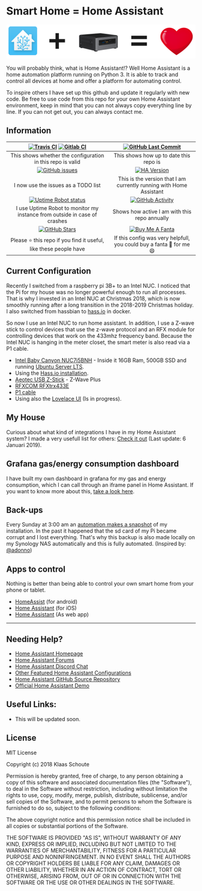 # Smart Home = Home Assistant

![header](/extras/img/header.png "header")

You will probably think, what is Home Assistant!? Well Home Assistant is a home automation platform running on Python 3. It is able to track and control all devices at home and offer a platform for automating control.

To inspire others I have set up this github and update it regularly with new code. Be free to use code from this repo for your own Home Assistant environment, keep in mind that you can not always copy everything line by line. If you can not get out, you can always contact me.

## Information

| [![Travis CI][travis-shield]][travis] [![Gitlab CI][gitlabci-shield]][gitlabci] | [![GitHub Last Commit][last-commit-shield]][commits]|
|:---:|:---:|
| This shows whether the configuration in this repo is valid | This shows how up to date this repo is |
| [![GitHub issues][issues-shield]][issues] | [![HA Version][ha-version-shield]][home-assistant] |
| I now use the issues as a TODO list | This is the version that I am currently running with Home Assistant |
| [![Uptime Robot status][uptime-shield]][uptime-robot] | [![GitHub Activity][commits-shield]][commits] |
| I use Uptime Robot to monitor my instance from outside in case of crashes | Shows how active I am with this repo annually |
| [![GitHub Stars][stars-shield]][stars] | [![Buy Me A Fanta][paypal-shield]][paypal] |
| Please :star: this repo if you find it useful, like these people have | If this config was very helpfull, you could buy a fanta :tropical_drink: for me :smile: |

## Current Configuration

Recently I switched from a raspberry pi 3B+ to an Intel NUC. I noticed that the Pi for my house was no longer powerful enough to run all processes. That is why I invested in an Intel NUC at Christmas 2018, which is now smoothly running after a long transition in the 2018-2019 Christmas holiday. I also switched from hassbian to [hass.io][hassio] in docker.

So now I use an Intel NUC to run home assistant. In addition, I use a Z-wave stick to control devices that use the z-wave protocol and an RFX module for controlling devices that work on the 433mhz frequency band. Because the Intel NUC is hanging in the meter closet, the smart meter is also read via a P1 cable.

- [Intel Baby Canyon NUC7i5BNH][intel-nuc] - Inside it 16GB Ram, 500GB SSD and running [Ubuntu Server LTS][ubuntu-server].
- Using the [Hass.io installation][hassio-install].
- [Aeotec USB Z-Stick](<https://aeotec.com/z-wave-usb-stick>) - Z-Wave Plus
- [RFXCOM RFXtrx433E](<http://www.rfxcom.com/store/Transceivers/14103>)
- [P1 cable](<https://www.sossolutions.nl/slimme-meter-kabel>)
- Using also the [Lovelace UI](<https://www.home-assistant.io/lovelace/>) (Is in progress).

## My House

Curious about what kind of integrations I have in my Home Assistant system? I made a very usefull list for others: [Check it out][components] (Last update: 6 Januari 2019).

## Grafana gas/energy consumption dashboard

I have built my own dashboard in grafana for my gas and energy consumption, which I can call through an iframe panel in Home Assistant. If you want to know more about this, [take a look here][useage-dashboard].

## Back-ups

Every Sunday at 3:00 am an [automation makes a snapshot][backup-github] of my installation. In the past it happened that the sd card of my Pi became corrupt and I lost everything. That's why this backup is also made locally on my Synology NAS automatically and this is fully automated. (Inspired by: [@adonno][adonno-github])

## Apps to control

Nothing is better than being able to control your own smart home from your phone or tablet.

- [HomeAssist](<https://play.google.com/store/apps/details?id=com.axzae.homeassistant&hl=nl>) (for android)
- [Home Assistant](<https://www.home-assistant.io/docs/ecosystem/ios/>) (for iOS)
- [Home Assistant](<https://www.home-assistant.io/docs/frontend/mobile/>) (As web app)

---

## Needing Help?

- [Home Assistant Homepage](<https://home-assistant.io/>)
- [Home Assistant Forums](<https://community.home-assistant.io/>)
- [Home Assistant Discord Chat](<https://discord.gg/c5DvZ4e>)
- [Other Featured Home Assistant Configurations](<https://home-assistant.io/cookbook/>)
- [Home Assistant GitHub Source Repository](<https://github.com/home-assistant/home-assistant>)
- [Official Home Assistant Demo](<https://home-assistant.io/demo/>)

## Useful Links:

- This will be updated soon.

## License

MIT License

Copyright (c) 2018 Klaas Schoute

Permission is hereby granted, free of charge, to any person obtaining a copy
of this software and associated documentation files (the "Software"), to deal
in the Software without restriction, including without limitation the rights
to use, copy, modify, merge, publish, distribute, sublicense, and/or sell
copies of the Software, and to permit persons to whom the Software is
furnished to do so, subject to the following conditions:

The above copyright notice and this permission notice shall be included in all
copies or substantial portions of the Software.

THE SOFTWARE IS PROVIDED "AS IS", WITHOUT WARRANTY OF ANY KIND, EXPRESS OR
IMPLIED, INCLUDING BUT NOT LIMITED TO THE WARRANTIES OF MERCHANTABILITY,
FITNESS FOR A PARTICULAR PURPOSE AND NONINFRINGEMENT. IN NO EVENT SHALL THE
AUTHORS OR COPYRIGHT HOLDERS BE LIABLE FOR ANY CLAIM, DAMAGES OR OTHER
LIABILITY, WHETHER IN AN ACTION OF CONTRACT, TORT OR OTHERWISE, ARISING FROM,
OUT OF OR IN CONNECTION WITH THE SOFTWARE OR THE USE OR OTHER DEALINGS IN THE
SOFTWARE.

[commits-shield]: https://img.shields.io/github/commit-activity/y/klaasnicolaas/smarthome-homeassistant-config.svg
[last-commit-shield]: https://img.shields.io/github/last-commit/klaasnicolaas/Smarthome-homeassistant-config.svg?color=blue&style=plasticr
[travis-shield]: https://travis-ci.org/klaasnicolaas/Smarthome-homeassistant-config.svg?branch=master
[stars-shield]: https://img.shields.io/github/stars/klaasnicolaas/Smarthome-homeassistant-config.svg
[ha-version-shield]: https://img.shields.io/badge/Home%20Assistant-0.86.2-blue.svg
[uptime-shield]: https://img.shields.io/uptimerobot/status/m781145866-63b6526d17827ec6eebe586f.svg
[gitlabci-shield]: https://gitlab.com/klaasnicolaas/Smarthome-homeassistant-config/badges/master/pipeline.svg
[paypal-shield]: https://img.shields.io/badge/BuyMeAFanta-Paypal-orange.svg
[issues-shield]: https://img.shields.io/github/issues/klaasnicolaas/Smarthome-homeassistant-config.svg

[commits]: https://github.com/klaasnicolaas/Smarthome-homeassistant-config/commits/master
[travis]: https://travis-ci.org/klaasnicolaas/Smarthome-homeassistant-config
[stars]: https://github.com/klaasnicolaas/Smarthome-homeassistant-config/stargazers
[home-assistant]: https://home-assistant.io
[uptime-robot]: https://uptimerobot.com
[gitlabci]: https://gitlab.com/klaasnicolaas/Smarthome-homeassistant-config/pipelines
[paypal]: https://www.paypal.me/dexterfpv
[issues]: https://github.com/klaasnicolaas/Smarthome-homeassistant-config/issues
[components]: https://github.com/klaasnicolaas/Smarthome-homeassistant-config/tree/master/extras/github_resources/components.md

[intel-nuc]: https://www.intel.com/content/www/us/en/products/boards-kits/nuc/kits/nuc7i5bnh.html
[ubuntu-server]: https://www.ubuntu.com/download/server
[hassio-install]: https://www.home-assistant.io/hassio/installation/#alternative-install-on-generic-linux-server
[hassio]: https://www.home-assistant.io/hassio/
[adonno-github]: https://github.com/adonno/Home-AssistantConfig
[backup-github]: https://github.com/klaasnicolaas/Smarthome-homeassistant-config/blob/master/automations/system/auto_backup.yaml
[useage-dashboard]: https://github.com/klaasnicolaas/Smarthome-homeassistant-config/tree/master/panels/iframes/consumption
